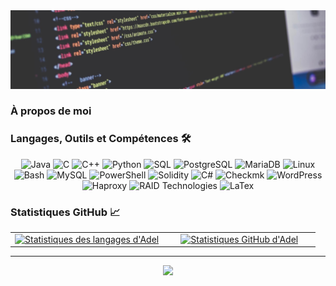 <img src="./banner.jpg" alt="name banner" />

### À propos de moi

### Langages, Outils et Compétences 🛠
<div align="center">
<img src="https://img.shields.io/badge/Java-007396?style=for-the-badge&logo=java&logoColor=white" alt="Java" />
<img src="https://img.shields.io/badge/C-A8B9CC?style=for-the-badge&logo=c&logoColor=white" alt="C" />
<img src="https://img.shields.io/badge/C++-00599C?style=for-the-badge&logo=cplusplus&logoColor=white" alt="C++" />
<img src="https://img.shields.io/badge/Python-3776AB?style=for-the-badge&logo=python&logoColor=white" alt="Python" />
<img src="https://img.shields.io/badge/SQL-407AFC?style=for-the-badge&logo=icloud&logoColor=white" alt="SQL" />
<img src="https://img.shields.io/badge/PostgreSQL-336791?style=for-the-badge&logo=postgresql&logoColor=white" alt="PostgreSQL" />
<img src="https://img.shields.io/badge/MariaDB-003545?style=for-the-badge&logo=mariadb&logoColor=white" alt="MariaDB" />
<img src="https://img.shields.io/badge/Linux-FCC624?style=for-the-badge&logo=linux&logoColor=black" alt="Linux" />
<img src="https://img.shields.io/badge/Bash-4EAA25?style=for-the-badge&logo=gnu-bash&logoColor=white" alt="Bash" />
<img src="https://img.shields.io/badge/MySQL-4479A1?style=for-the-badge&logo=mysql&logoColor=white" alt="MySQL" />
<img src="https://img.shields.io/badge/PowerShell-5391FE?style=for-the-badge&logo=powershell&logoColor=white" alt="PowerShell" />
<img src="https://img.shields.io/badge/Solidity-363636?style=for-the-badge&logo=solidity&logoColor=white" alt="Solidity" />
<img src="https://img.shields.io/badge/C%23-239120?style=for-the-badge&logo=c-sharp&logoColor=white" alt="C#" />
<img src="https://img.shields.io/badge/Checkmk-7DB438?style=for-the-badge&logo=checkmk&logoColor=white" alt="Checkmk" />
<img src="https://img.shields.io/badge/WordPress-21759B?style=for-the-badge&logo=wordpress&logoColor=white" alt="WordPress" />
<img src="https://img.shields.io/badge/Haproxy-019C9E?style=for-the-badge&logo=haproxy&logoColor=white" alt="Haproxy" />
<img src="https://img.shields.io/badge/RAID%20Technologies-A6192E?style=for-the-badge&logo=redhat&logoColor=white" alt="RAID Technologies" />
<img src="https://img.shields.io/badge/LaTeX-47A141?style=for-the-badge&logo=latex&logoColor=white" alt="LaTex" />
</div>

### Statistiques GitHub 📈
<div align="center">
<table width="100%">
<tbody>
<tr>
<td width="50%" style="border: none !important;">
<div align="center" width="100%">
<a href="https://github.com/adelfortin">
<img src="https://github-readme-stats.vercel.app/api/top-langs/?username=adelfortin&hide=ruby&layout=compact&hide_border=true&langs_count=6" alt="Statistiques des langages d'Adel" vertical-align="middle"/>
</a>
</div>
</td>
<td width="50%" style="border: none !important;">
<div align="center" width="100%">
<a href="https://github.com/adelfortin">
<img src="https://github-readme-stats.vercel.app/api?username=adelfortin&show_icons=true&hide=stars&hide_border=true" alt="Statistiques GitHub d'Adel" vertical-align="middle"/>
</a>
</div>
</td>
</tr>
</tbody>
<table>
<div>

---

<div align='center'>

![](https://komarev.com/ghpvc/?username=adelfortin&label=Vues+du+profil)

</div>

